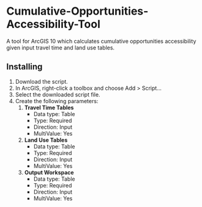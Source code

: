 Cumulative-Opportunities-Accessibility-Tool
===========================================

A tool for ArcGIS 10 which calculates cumulative opportunities accessibility given input travel time and land use tables.

Installing
----------

1. Download the script.
2. In ArcGIS, right-click a toolbox and choose Add > Script...
3. Select the downloaded script file.
4. Create the following parameters:
    1. **Travel Time Tables**
        - Data type: Table
        - Type: Required
        - Direction: Input
        - MultiValue: Yes
    2. **Land Use Tables**
        - Data type: Table
        - Type: Required
        - Direction: Input
        - MultiValue: Yes
    3. **Output Workspace**
        - Data type: Table
        - Type: Required
        - Direction: Input
        - MultiValue: Yes
